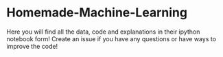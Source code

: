 # Homemade-Machine-Learning
Here you will find all the data, code and explanations in their ipython notebook form!
Create an issue if you have any questions or have ways to improve the code!
